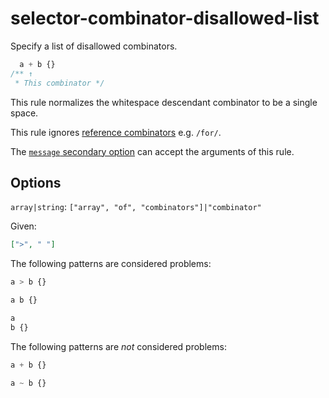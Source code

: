 # selector-combinator-disallowed-list

Specify a list of disallowed combinators.

<!-- prettier-ignore -->
```css
  a + b {}
/** ↑
 * This combinator */
```

This rule normalizes the whitespace descendant combinator to be a single space.

This rule ignores [reference combinators](https://www.w3.org/TR/selectors4/#idref-combinators) e.g. `/for/`.

The [`message` secondary option](https://github.com/stylelint/stylelint/tree/15.10.2/docs/user-guide/configure.md#message) can accept the arguments of this rule.

## Options

`array|string`: `["array", "of", "combinators"]|"combinator"`

Given:

```json
[">", " "]
```

The following patterns are considered problems:

<!-- prettier-ignore -->
```css
a > b {}
```

<!-- prettier-ignore -->
```css
a b {}
```

<!-- prettier-ignore -->
```css
a
b {}
```

The following patterns are _not_ considered problems:

<!-- prettier-ignore -->
```css
a + b {}
```

<!-- prettier-ignore -->
```css
a ~ b {}
```
